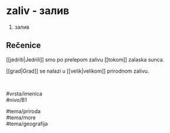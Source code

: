 # zaliv - залив

1. залив

## Rečenice

[[jedriti|Jedrili]] smo po prelepom zalivu [[tokom]] zalaska sunca.

[[grad|Grad]] se nalazi u [[velik|velikom]] prirodnom zalivu.

<br>

#vrsta/imenica  
#nivo/B1  

#tema/priroda  
#tema/more  
#tema/geografija  

